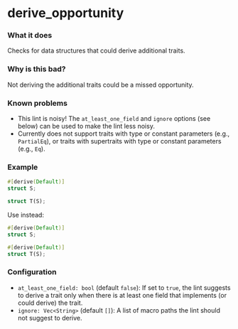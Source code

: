 # derive_opportunity

### What it does

Checks for data structures that could derive additional traits.

### Why is this bad?

Not deriving the additional traits could be a missed opportunity.

### Known problems

- This lint is noisy! The `at_least_one_field` and `ignore` options (see below) can be used
  to make the lint less noisy.
- Currently does not support traits with type or constant parameters (e.g., `PartialEq`), or
  traits with supertraits with type or constant parameters (e.g., `Eq`).

### Example

```rust
#[derive(Default)]
struct S;

struct T(S);
```

Use instead:

```rust
#[derive(Default)]
struct S;

#[derive(Default)]
struct T(S);
```

### Configuration

- `at_least_one_field: bool` (default `false`): If set to `true`, the lint suggests to
  derive a trait only when there is at least one field that implements (or could derive) the
  trait.
- `ignore: Vec<String>` (default `[]`): A list of macro paths the lint should not suggest to
  derive.
